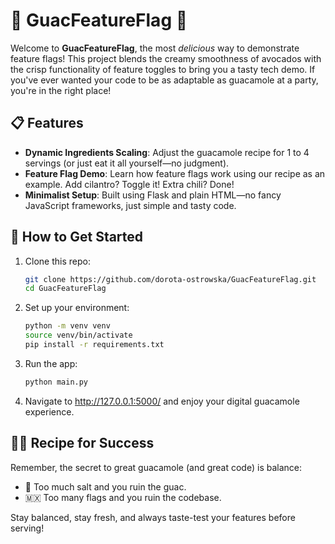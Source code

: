 # 🥑 GuacFeatureFlag 🥑
Welcome to **GuacFeatureFlag**, the most _delicious_ way to demonstrate feature flags! This project blends the creamy smoothness of avocados with the crisp functionality of feature toggles to bring you a tasty tech demo. If you've ever wanted your code to be as adaptable as guacamole at a party, you're in the right place!

## 📋 Features
* **Dynamic Ingredients Scaling**: Adjust the guacamole recipe for 1 to 4 servings (or just eat it all yourself—no judgment).
* **Feature Flag Demo**: Learn how feature flags work using our recipe as an example. Add cilantro? Toggle it! Extra chili? Done!
* **Minimalist Setup**: Built using Flask and plain HTML—no fancy JavaScript frameworks, just simple and tasty code.

## 🚀 How to Get Started

1. Clone this repo:

    ```bash
    git clone https://github.com/dorota-ostrowska/GuacFeatureFlag.git
    cd GuacFeatureFlag
    ```

2. Set up your environment:

    ```bash
    python -m venv venv
    source venv/bin/activate
    pip install -r requirements.txt
    ```

3. Run the app:

    ```bash
    python main.py
    ```

4. Navigate to http://127.0.0.1:5000/ and enjoy your digital guacamole experience.

## 👩‍🍳 Recipe for Success
Remember, the secret to great guacamole (and great code) is balance:

* 🧂 Too much salt and you ruin the guac.
* 🇲🇽 Too many flags and you ruin the codebase.

Stay balanced, stay fresh, and always taste-test your features before serving!
